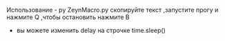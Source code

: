 Использование - py ZeynMacro.py
скопируйте текст ,запустите прогу и нажмите Q ,чтобы остановить нажмите B
- вы можете изменить delay на строчке time.sleep()
